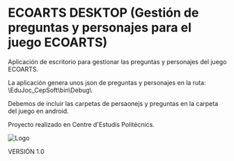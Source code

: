 # ECOARTS DESKTOP (Gestión de preguntas y personajes para el juego ECOARTS)
Aplicación de escritorio para gestionar las preguntas y personajes del juego ECOARTS.

La aplicación genera unos json de preguntas y personajes en la ruta: \EduJoc_CepSoft\bin\Debug\

Debemos de incluir las carpetas de persaonejs y preguntas en la carpeta del juego en android.

Proyecto realizado en Centre d'Estudis Politécnics.

![Logo](https://raw.githubusercontent.com/x140l1n/ProyectoEscritorioCEP_1/master/EduJoc_CepSoft/EcoArtsLogo.ico?token=AMIK5BJBILHR3P2V4O6WUXDABFO5M)

VERSIÓN 1.0

